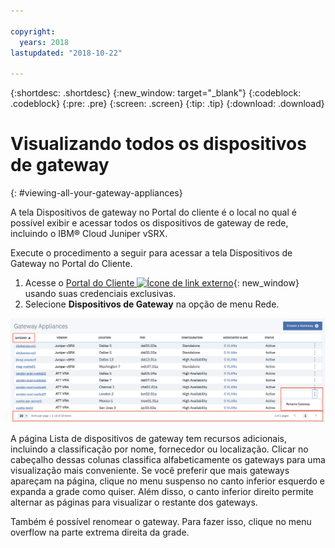 ```yaml
---

copyright:
  years: 2018
lastupdated: "2018-10-22"

---
```


{:shortdesc: .shortdesc}
{:new_window: target="_blank"}
{:codeblock: .codeblock}
{:pre: .pre}
{:screen: .screen}
{:tip: .tip}
{:download: .download}

# Visualizando todos os dispositivos de gateway
{: #viewing-all-your-gateway-appliances}

A tela Dispositivos de gateway no Portal do cliente é o local no qual é possível exibir e acessar todos os dispositivos de gateway de rede, incluindo o IBM® Cloud Juniper vSRX.  

Execute o procedimento a seguir para acessar a tela Dispositivos de Gateway no Portal do Cliente.

1. Acesse o [Portal do Cliente ![Ícone de link externo](../../icons/launch-glyph.svg "Ícone de link externo")](https://control.softlayer.com/){: new_window} usando suas credenciais exclusivas.
2. Selecione **Dispositivos de Gateway** na opção de menu Rede.

<img src="images/gateway-apps.png" alt="drawing" style="width: 700px;"/>
  
A página Lista de dispositivos de gateway tem recursos adicionais, incluindo a classificação por nome, fornecedor ou localização. Clicar no cabeçalho dessas colunas classifica alfabeticamente os gateways para uma visualização mais conveniente. Se você preferir que mais gateways apareçam na página, clique no menu suspenso no canto inferior esquerdo e expanda a grade como quiser. Além disso, o canto inferior direito permite alternar as páginas para visualizar o restante dos gateways.  

Também é possível renomear o gateway. Para fazer isso, clique no menu overflow na parte extrema direita da grade.
